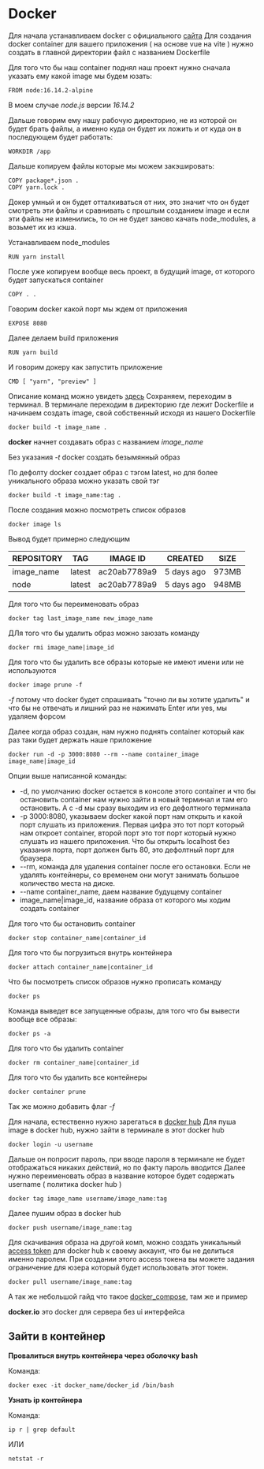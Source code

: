 # Docker

Для начала устанавливаем docker с официального [сайта](https://www.docker.com/)
Для создания docker container для вашего приложения ( на основе vue на vite ) нужно создать в главной директории файл с названием Dockerfile

Для того что бы наш container поднял наш проект нужно сначала указать ему какой image мы будем юзать:

`FROM node:16.14.2-alpine`

В моем случае *node.js* версии *16.14.2*

Дальше говорим ему нашу рабочую директорию, не из которой он будет брать файлы, а именно куда он будет их ложить и от куда он в последующем будет работать:

`WORKDIR /app`

Дальше копируем файлы которые мы можем закэшировать:

```
COPY package*.json .
COPY yarn.lock .

```

Докер умный и он будет отталкиваться от них, это значит что он будет смотреть эти файлы и сравнивать с прошлым созданием image и если эти файлы не изменились, то он не будет заново качать node_modules, а возьмет их из кэша.

Устанавливаем node_modules

`RUN yarn install`

После уже копируем вообще весь проект, в будущий image, от которого будет запускаться container

`COPY . .`

Говорим docker какой порт мы ждем от приложения

`EXPOSE 8080`

Далее делаем build приложения

`RUN yarn build`

И говорим докеру как запустить приложение

`CMD [ "yarn", "preview" ]`

Описание команд можно увидеть [здесь](https://github.com/twixy123/app-main-config/blob/main/Dockerfile)
Сохраняем, переходим в терминал. В терминале переходим в директорию где лежит Dockerfile и начинаем создать image, свой собственный исходя из нашего Dockerfile

`docker build -t image_name .`

**docker** начнет создавать образ с названием *image_name*

Без указания *-t* docker создать безымянный образ

По дефолту docker создает образ с тэгом latest, но для более уникального образа можно указать свой тэг

`docker build -t image_name:tag .`

После создания можно посмотреть список образов

`docker image ls`


Вывод будет примерно следующим


| REPOSITORY   | TAG       | IMAGE ID       | CREATED       | SIZE  |
| ------------ | --------- | -------------- | ------------- | ----- |
| image_name   | latest    | ac20ab7789a9   | 5 days ago    | 973MB |
| node         | latest    | ac20ab7789a9   | 5 days ago    | 948MB |

Для того что бы переименовать образ

`docker tag last_image_name new_image_name`

ДЛя того что бы удалить образ можно заюзать команду

`docker rmi image_name|image_id`

Для того что бы удалить все образы которые не имеют имени или не используются

`docker image prune -f`

*-f* потому что docker будет спрашивать "точно ли вы хотите удалить" и что бы не отвечать и лишний раз не нажимать Enter или yes, мы удаляем форсом


Далее когда образ создан, нам нужно поднять container который как раз таки будет держать наше приложение

`docker run -d -p 3000:8080 --rm --name container_image image_name|image_id`

Опции выше написанной команды:
* -d, по умолчанию docker остается в консоле этого container и что бы остановить container нам нужно зайти в новый терминал и там его остановить. А с -d мы сразу выходим из его дефолтного терминала
* -p 3000:8080, указываем docker какой порт нам открыть и какой порт слушать из приложения. Первая цифра это тот порт который нам откроет container, второй порт это тот порт который нужно слушать из нашего приложения.
Что бы открыть localhost без указания порта, порт должен быть 80, это дефолтный порт для браузера.
* --rm, команда для удаления container после его остановки. Если не удалять контейнеры, со временем они могут занимать большое количество места на диске.
* --name container_name, даем название будущему container
* image_name|image_id, название образа от которого мы ходим создать container

Для того что бы остановить container

`docker stop container_name|container_id`

Для того что бы погрузиться внутрь контейнера

`docker attach container_name|container_id`

Что бы посмотреть список образов нужно прописать команду

`docker ps`

Команда выведет все запущенные образы, для того что бы вывести вообще все образы:

`docker ps -a`

Для того что бы удалить container

`docker rm container_name|container_id`

Для того что бы удалить все контейнеры

`docker container prune`

Так же можно добавить флаг *-f*

Для начала, естественно нужно зарегаться в [docker hub](https://hub.docker.com/)
Для пуша image в docker hub, нужно зайти в терминале в этот docker hub

`docker login -u username`

Дальше он попросит пароль, при вводе пароля в терминале не будет отображаться никаких действий, но по факту пароль вводится
Далее нужно переименовать образ в название которое будет содержать username ( политика docker hub )

`docker tag image_name username/image_name:tag`

Далее пушим образ в docker hub

`docker push username/image_name:tag`

Для скачивания образа на другой комп, можно создать уникальный [access token](https://hub.docker.com/settings/security) для docker hub к своему аккаунт, что бы не делиться именно паролем. При создании этого access токена вы можете задания ограничение для юзера который будет использовать этот токен.

`docker pull username/image_name:tag`

А так же небольшой гайд что такое [docker_compose](https://habr.com/ru/company/ruvds/blog/450312/), там же и пример


**docker.io** это docker для сервера без ui интерфейса


## Зайти в контейнер

**Провалиться внутрь контейнера через оболочку bash**

Команда:

`docker exec -it docker_name/docker_id /bin/bash`

**Узнать ip контейнера**

Команда:

`ip r | grep default`

ИЛИ

`netstat -r`




